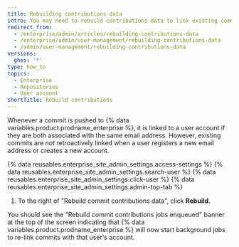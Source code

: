 ```yaml
---
title: Rebuilding contributions data
intro: You may need to rebuild contributions data to link existing commits to a user account.
redirect_from:
  - /enterprise/admin/articles/rebuilding-contributions-data
  - /enterprise/admin/user-management/rebuilding-contributions-data
  - /admin/user-management/rebuilding-contributions-data
versions:
  ghes: '*'
type: how_to
topics:
  - Enterprise
  - Repositories
  - User account
shortTitle: Rebuild contributions
---
```

Whenever a commit is pushed to {% data variables.product.prodname_enterprise %}, it is linked to a user account if they are both associated with the same email address. However, existing commits are _not_ retroactively linked when a user registers a new email address or creates a new account.

{% data reusables.enterprise_site_admin_settings.access-settings %}
{% data reusables.enterprise_site_admin_settings.search-user %}
{% data reusables.enterprise_site_admin_settings.click-user %}
{% data reusables.enterprise_site_admin_settings.admin-top-tab %}
1. To the right of "Rebuild commit contributions data", click **Rebuild**.

You should see the "Rebuild commit contributions jobs enqueued" banner at the top of the screen indicating that {% data variables.product.prodname_enterprise %} will now start background jobs to re-link commits with that user's account.
